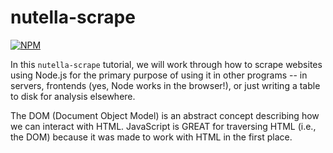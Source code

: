 # nutella-scrape
[![NPM](https://nodei.co/npm/nutella-scrape.png)](https://nodei.co/npm/nutella-scrape/)

In this `nutella-scrape` tutorial, we will work through how to scrape websites using Node.js for the primary purpose of using it in other programs -- in servers, frontends (yes, Node works in the browser!), or just writing a table to disk for analysis elsewhere.

The DOM (Document Object Model) is an abstract concept describing how we can interact with HTML. JavaScript is GREAT for traversing HTML (i.e., the DOM) because it was made to work with HTML in the first place.
